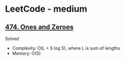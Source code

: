 # LeetCode - medium

## [474. Ones and Zeroes](https://leetcode.com/problems/ones-and-zeroes)

Solved

* Complexity: O(L + S log S), where L is sum of lengths
* Memory: O(S)
